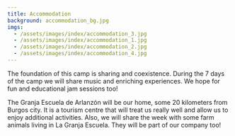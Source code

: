 ```yaml
---
title: Accommodation
background: accommodation_bg.jpg
imgs:
  - /assets/images/index/accommodation_3.jpg
  - /assets/images/index/accommodation_1.jpg
  - /assets/images/index/accommodation_2.jpg
  - /assets/images/index/accommodation_4.jpg
---
```


The foundation of this camp is sharing and coexistence. During the 7 days of the camp we will share music and enriching experiences. We hope for fun and educational jam sessions too!

The Granja Escuela de Arlanzón will be our home, some 20 kilometers from Burgos city. It is a tourism centre that will treat us really well and allow us to enjoy additional activities. Also, we will share the week with some farm animals living in La Granja Escuela. They will be part of our company too!
